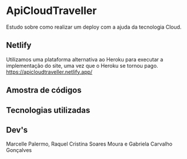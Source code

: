 # ApiCloudTraveller
Estudo sobre como realizar um deploy com a ajuda da tecnologia Cloud.

## Netlify
Utilizamos uma plataforma alternativa ao Heroku para executar a implementação do site, uma vez que o Heroku se tornou pago.
https://apicloudtraveller.netlify.app/

## Amostra de códigos

## Tecnologias utilizadas 

## Dev's
Marcelle Palermo, Raquel Cristina Soares Moura e Gabriela Carvalho Gonçalves
